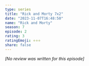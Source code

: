 ```yaml
---
type: series
title: "Rick and Morty 7x2"
date: "2023-11-07T16:48:50"
name: "Rick and Morty"
season: 7
episode: 2
rating: 3
ratingEmoji: ⭐️⭐️⭐️
share: false
---
```


_[No review was written for this episode]_
